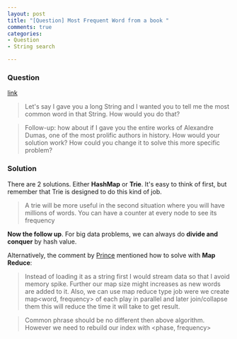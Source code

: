 ```yaml
---
layout: post
title: "[Question] Most Frequent Word from a book "
comments: true
categories:
- Question
- String search

---
```


### Question

[link](http://www.careercup.com/question?id=5715664853532672)

> Let's say I gave you a long String and I wanted you to tell me the most common word in that String. How would you do that? 

> Follow-up: how about if I gave you the entire works of Alexandre Dumas, one of the most prolific authors in history. How would your solution work? How could you change it to solve this more specific problem? 

### Solution

There are 2 solutions. Either __HashMap__ or __Trie__. It's easy to think of first, but remember that Trie is designed to do this kind of job. 

> A trie will be more useful in the second situation where you will have millions of words. You can have a counter at every node to see its frequency

__Now the follow up__. For big data problems, we can always do __divide and conquer__ by hash value. 

Alternatively, the comment by [Prince](http://www.careercup.com/question?id=5715664853532672) mentioned how to solve with __Map Reduce__: 

> Instead of loading it as a string first I would stream data so that I avoid memory spike. Further our map size might increases as new words are added to it. Also, we can use map reduce type job were we create map<word, frequency> of each play in parallel and later join/collapse them this will reduce the time it will take to get result. 

> Common phrase should be no different then above algorithm. However we need to rebuild our index with <phase, frequency>
